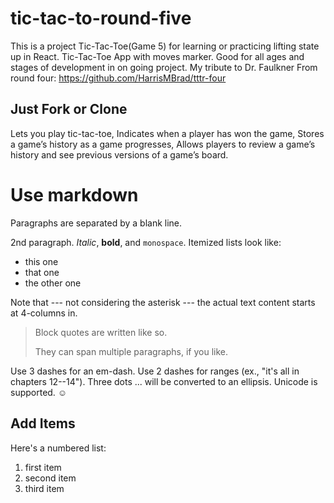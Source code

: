 
# tic-tac-to-round-five


This is a project Tic-Tac-Toe(Game 5) for learning or practicing lifting state up in React.
Tic-Tac-Toe App with moves marker. Good for all ages and stages of development in on going project. My tribute to Dr. Faulkner
From round four: https://github.com/HarrisMBrad/tttr-four

## Just Fork or Clone

Lets you play tic-tac-toe,
Indicates when a player has won the game,
Stores a game’s history as a game progresses,
Allows players to review a game’s history and see previous versions of a game’s board.

# Use markdown

Paragraphs are separated by a blank line.

2nd paragraph. _Italic_, **bold**, and `monospace`. Itemized lists
look like:

- this one
- that one
- the other one

Note that --- not considering the asterisk --- the actual text
content starts at 4-columns in.

> Block quotes are
> written like so.
>
> They can span multiple paragraphs,
> if you like.

Use 3 dashes for an em-dash. Use 2 dashes for ranges (ex., "it's all
in chapters 12--14"). Three dots ... will be converted to an ellipsis.
Unicode is supported. ☺

## Add Items

Here's a numbered list:

1.  first item
2.  second item
3.  third item
